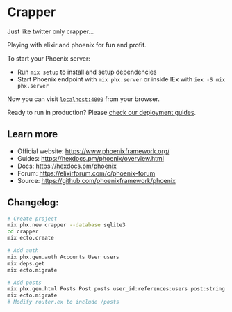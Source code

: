 # Crapper

Just like twitter only crapper...

Playing with elixir and phoenix for fun and profit.

To start your Phoenix server:

  * Run `mix setup` to install and setup dependencies
  * Start Phoenix endpoint with `mix phx.server` or inside IEx with `iex -S mix phx.server`

Now you can visit [`localhost:4000`](http://localhost:4000) from your browser.

Ready to run in production? Please [check our deployment guides](https://hexdocs.pm/phoenix/deployment.html).

## Learn more

  * Official website: https://www.phoenixframework.org/
  * Guides: https://hexdocs.pm/phoenix/overview.html
  * Docs: https://hexdocs.pm/phoenix
  * Forum: https://elixirforum.com/c/phoenix-forum
  * Source: https://github.com/phoenixframework/phoenix

## Changelog:

```bash
# Create project
mix phx.new crapper --database sqlite3
cd crapper
mix ecto.create

# Add auth
mix phx.gen.auth Accounts User users
mix deps.get
mix ecto.migrate

# Add posts
mix phx.gen.html Posts Post posts user_id:references:users post:string views:integer likes:integer
mix ecto.migrate
# Modify router.ex to include /posts

```
